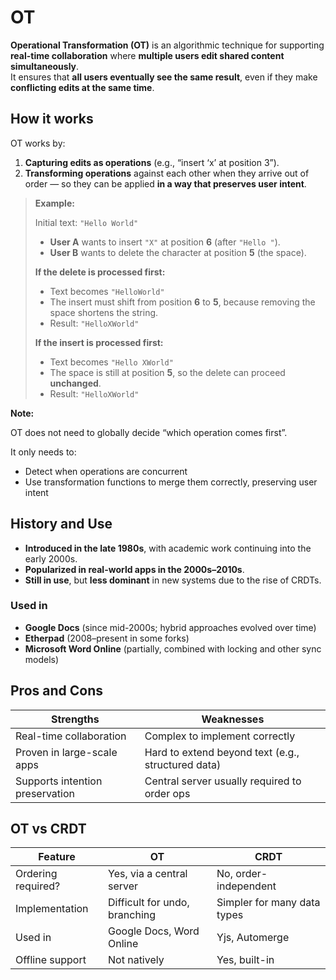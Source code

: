 # OT

**Operational Transformation (OT)** is an algorithmic technique for supporting **real-time collaboration** where **multiple users edit shared content simultaneously**.  
It ensures that **all users eventually see the same result**, even if they make **conflicting edits at the same time**.

## How it works

OT works by:

1. **Capturing edits as operations** (e.g., “insert ‘x’ at position 3”).
2. **Transforming operations** against each other when they arrive out of order — so they can be applied **in a way that preserves user intent**.

> **Example:**
>
> Initial text: `"Hello World"`
>
> - **User A** wants to insert `"X"` at position **6** (after `"Hello "`).
> - **User B** wants to delete the character at position **5** (the space).
>
> **If the delete is processed first:**
>
> - Text becomes `"HelloWorld"`
> - The insert must shift from position **6** to **5**, because removing the space shortens the string.
> - Result: `"HelloXWorld"`
>
> **If the insert is processed first:**
>
> - Text becomes `"Hello XWorld"`
> - The space is still at position **5**, so the delete can proceed **unchanged**.
> - Result: `"HelloXWorld"`

**Note:**

OT does not need to globally decide “which operation comes first”.

It only needs to:

- Detect when operations are concurrent
- Use transformation functions to merge them correctly, preserving user intent

## History and Use

- **Introduced in the late 1980s**, with academic work continuing into the early 2000s.
- **Popularized in real-world apps in the 2000s–2010s**.
- **Still in use**, but **less dominant** in new systems due to the rise of CRDTs.

### Used in

- **Google Docs** (since mid-2000s; hybrid approaches evolved over time)
- **Etherpad** (2008–present in some forks)
- **Microsoft Word Online** (partially, combined with locking and other sync models)

## Pros and Cons

| Strengths                       | Weaknesses                                         |
| ------------------------------- | -------------------------------------------------- |
| Real-time collaboration         | Complex to implement correctly                     |
| Proven in large-scale apps      | Hard to extend beyond text (e.g., structured data) |
| Supports intention preservation | Central server usually required to order ops       |

## OT vs CRDT

| Feature            | OT                                | CRDT                         |
| ------------------ | --------------------------------- | ---------------------------- |
| Ordering required? | Yes, via a central server         | No, order-independent        |
| Implementation     | Difficult for undo, branching     | Simpler for many data types  |
| Used in            | Google Docs, Word Online          | Yjs, Automerge               |
| Offline support    | Not natively                      | Yes, built-in                |
